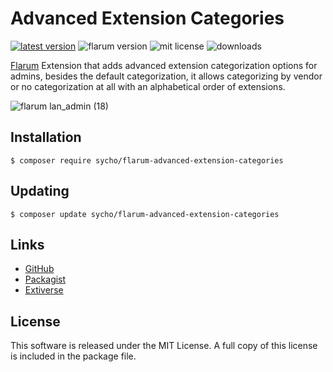 # Advanced Extension Categories
[![latest version](https://img.shields.io/packagist/v/sycho/flarum-advanced-extension-categories.svg?style=flat-square)](https://packagist.org/packages/sycho/flarum-advanced-extension-categories)
![flarum version](https://img.shields.io/badge/flarum->=0.1.0-beta.16-%23e7742e?style=flat-square)
![mit license](https://img.shields.io/badge/license-MIT-green.svg?style=flat-square&color=green)
![downloads](https://img.shields.io/packagist/dt/sycho/flarum-advanced-extension-categories?color=%23f28d1a&style=flat-square)

[Flarum](https://github.com/flarum/flarum) Extension that adds advanced extension categorization options for admins, besides the default categorization, it allows categorizing by vendor or no categorization at all with an alphabetical order of extensions.

![flarum lan_admin (18)](https://user-images.githubusercontent.com/20267363/103583037-49eeea80-4edf-11eb-9f11-2a0ccd07e427.png)

## Installation
```ssh
$ composer require sycho/flarum-advanced-extension-categories
```

## Updating
```ssh
$ composer update sycho/flarum-advanced-extension-categories
```

## Links
* [GitHub](https://github.com/SychO9/flarum-advanced-extension-categories)
* [Packagist](https://packagist.org/packages/sycho/flarum-advanced-extension-categories)
* [Extiverse](https://extiverse.com/extension/sycho/flarum-advanced-extension-categories)

## License
This software is released under the MIT License. A full copy of this license is included in the package file.
